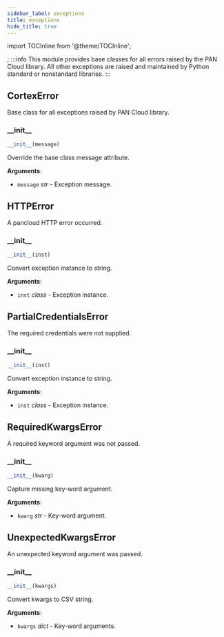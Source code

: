 ```yaml
---
sidebar_label: exceptions
title: exceptions
hide_title: true
---
```

import TOCInline from '@theme/TOCInline';

<TOCInline toc={toc} />;
:::info
This module provides base classes for all errors raised by the PAN Cloud
library. All other exceptions are raised and maintained by Python
standard or nonstandard libraries.
:::

## CortexError

Base class for all exceptions raised by PAN Cloud library.

### \_\_init\_\_

```python
__init__(message)
```

Override the base class message attribute.

**Arguments**:

- `message` _str_ - Exception message.

## HTTPError

A pancloud HTTP error occurred.

### \_\_init\_\_

```python
__init__(inst)
```

Convert exception instance to string.

**Arguments**:

- `inst` _class_ - Exception instance.

## PartialCredentialsError

The required credentials were not supplied.

### \_\_init\_\_

```python
__init__(inst)
```

Convert exception instance to string.

**Arguments**:

- `inst` _class_ - Exception instance.

## RequiredKwargsError

A required keyword argument was not passed.

### \_\_init\_\_

```python
__init__(kwarg)
```

Capture missing key-word argument.

**Arguments**:

- `kwarg` _str_ - Key-word argument.

## UnexpectedKwargsError

An unexpected keyword argument was passed.

### \_\_init\_\_

```python
__init__(kwargs)
```

Convert kwargs to CSV string.

**Arguments**:

- `kwargs` _dict_ - Key-word arguments.

